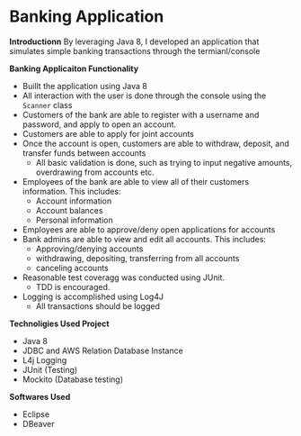 # Banking Application

**Introductionn**
By leveraging Java 8, I developed an application that simulates simple banking transactions through the termianl/console

**Banking Applicaiton Functionality**
*	Buillt the application using Java 8
*	All interaction with the user is done through the console using the `Scanner` class
*	Customers of the bank are able to register with a username and password, and apply to open an account. 
*	Customers are able to apply for joint accounts
*	Once the account is open, customers are able to withdraw, deposit, and transfer funds between accounts
    * All basic validation is done, such as trying to input negative amounts, overdrawing from accounts etc.
*	Employees of the bank are able to view all of their customers information. This includes:
    * Account information
    * Account balances
    * Personal information
*	Employees are able to approve/deny open applications for accounts
*	Bank admins are able to view and edit all accounts. This includes:
    * Approving/denying accounts
    * withdrawing, depositing, transferring from all accounts
    * canceling accounts
*	Reasonable test coveragg was conducted using JUnit.
    * TDD is encouraged.
*	Logging is accomplished using Log4J
    * All transactions should be logged


**Technoligies Used Project**
* Java 8
* JDBC and AWS Relation Database Instance 
* L4j Logging
* JUnit (Testing)
* Mockito (Database testing)


**Softwares Used**
* Eclipse
* DBeaver

